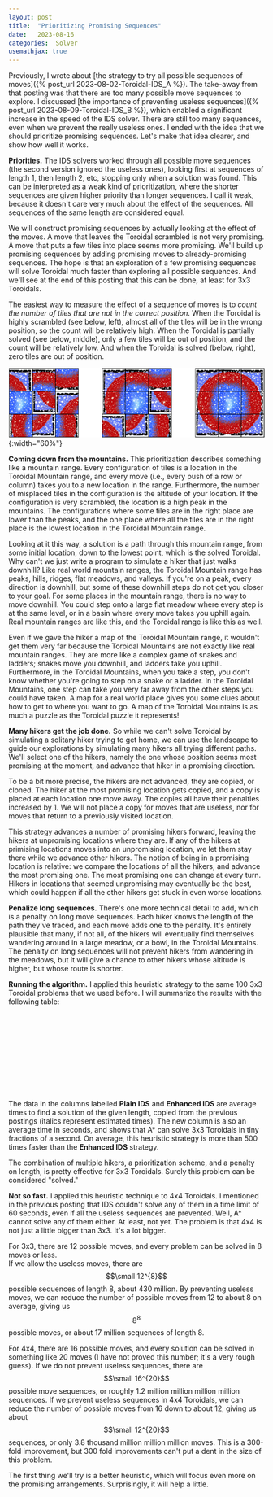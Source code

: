 ```yaml
---
layout: post
title:  "Prioritizing Promising Sequences"
date:   2023-08-16
categories:  Solver
usemathjax: true
---
```

<style>
table
{
    max-width: 0px;
    margin-left:auto; 
    margin-right:auto;  
}
</style>

Previously, I wrote about [the strategy to try all possible sequences of moves]({% post_url 2023-08-02-Toroidal-IDS_A %}).  The take-away from that posting was that there are too many possible move sequences to explore.  I discussed [the importance of preventing useless sequences]({% post_url 2023-08-09-Toroidal-IDS_B %}), which enabled a significant increase in the speed of the IDS solver.  There are still too many sequences, even when we prevent the really useless ones.  I ended with the idea that we should prioritize promising sequences.  Let's make that idea clearer, and show how well it works.

**Priorities.**  The IDS solvers worked through all possible move sequences (the second version ignored the useless ones), looking first at sequences of length 1, then length 2, etc, stopping only when a solution was found.  This can be interpreted as a weak kind of prioritization, where the shorter sequences are given higher priority than longer sequences.  I call it weak, because it doesn't care very much about the effect of the sequences.  All sequences of the same length are considered equal.

We will construct promising sequences by actually looking at the effect of the moves. 
A move that leaves the Toroidal scrambled is not very promising.  A move that puts a few tiles into place seems more promising.  We'll build up promising sequences by adding promising moves to already-promising sequences.  The hope is that an exploration of a few promising sequences will solve Toroidal much faster than exploring all possible sequences.  And we'll see at the end of this posting that this can be done, at least for 3x3 Toroidals.

The easiest way to measure the effect of a sequence of moves is to *count the number of tiles that are not in the correct position*.  When the Toroidal is highly scrambled (see below, left), almost all of the tiles will be in the wrong position, so the count will be relatively high.  When the Toroidal is partially solved (see below, middle), only a few tiles will be out of position, and the count will be relatively low.  And when the Toroidal is solved (below, right), zero tiles are out of position. 

![Three configurations, illustrating the concept of misplaced tiles as a measure of priority.](/TImages/TLC_Overview.png){:width="60%"}

**Coming down from the mountains.**  This prioritization describes something like a mountain range.  Every configuration of tiles is a location in the Toroidal Mountain range, and every move (i.e., every push of a row or column) takes you to a new location in the range.  Furthermore, the number of misplaced tiles in the configuration is the altitude of your location.  If the configuration is very scrambled, the location is a high peak in the mountains.  The configurations where some tiles are in the right place are lower than the peaks, and the one place where all the tiles are in the right place is the lowest location in the Toroidal Mountain range.  

Looking at it this way, a solution is a path through this mountain range, from some initial location, down to the lowest point, which is the solved Toroidal.  Why can't we just write a program to simulate a hiker that just walks downhill? 
Like real world mountain ranges, the Toroidal Mountain range has peaks, hills, ridges, flat meadows, and valleys.  If you're on a peak, every direction is downhill, but some of these downhill steps do not get you closer to your goal.  For some places in the mountain range, there is no way to move downhill.  You could step onto a large flat meadow where every step is at the same level, or in a basin where every move takes you uphill again.  Real mountain ranges are like this, and the Toroidal range is like this as well.

Even if we gave the hiker a map of the Toroidal Mountain range, it wouldn't get them very far because the Toroidal Mountains are not exactly like real mountain ranges.  They are more like a complex game of snakes and ladders; snakes move you downhill, and ladders take you uphill.  Furthermore, in the Toroidal Mountains, when you take a step, you don't know whether you're going to step on a snake or a ladder.  In the Toroidal Mountains, one step can take you very far away from the other steps you could have taken.  A map for a real world place gives you some clues about how to get to where you want to go.  A map of the Toroidal Mountains is as much a puzzle as the Toroidal puzzle it represents!  

**Many hikers get the job done.**  So while we can't solve Toroidal by simulating a solitary hiker trying to get home, we can use the landscape to guide our explorations by simulating many hikers all trying different paths.  We'll select one of the hikers, namely the one whose position seems most promising at the moment, and advance that hiker in a promising direction.  

To be a bit more precise, the hikers are not advanced, they are copied, or cloned.  The hiker at the most promising location gets copied, and a copy is placed at each location one move away.  The copies all have their penalties increased by 1.  We will not place a copy for moves that are useless, nor for moves that return to a previously visited location.  

This strategy advances a number of promising hikers forward, leaving the hikers at unpromising locations where they are.  If any of the hikers at primising locations moves into an unpromising location, we let them stay there while we advance other hikers.  The notion of being in a promising location is relative: we compare the locations of all the hikers, and advance the most promising one.  The most promising one can change at every turn.  Hikers in locations that seemed unpromising may eventually be the best, which could happen if all the other hikers get stuck in even worse locations.

**Penalize long sequences.**  There's one more technical detail to add, which is a penalty on long move sequences.  Each hiker knows the length of the path they've traced, and each move adds one to the penalty.  It's entirely plausible that many, if not all, of the hikers will eventually find themselves wandering around in a large meadow, or a bowl, in the Toroidal Mountains.  The penalty on long sequences will not prevent hikers from wandering in the meadows, but it will give a chance to other hikers whose altitude is higher, but whose route is shorter.

**Running the algorithm.**  I applied this heuristic strategy to the same 100 3x3 Toroidal problems that we used before.  I will summarize the results with the following table:

| Solution length | Plain IDS | Enhanced IDS | A\*  |
|:-:|--:|--:|--:|
| 4 |     0.47 |   0.101 |   0.001 |
| 5 |     4.20 |   0.631 |   0.004 |
| 6 |    38.90 |   3.710 |   0.012 |
| 7 |   *400*   |  20.900 |  0.023   |
| 8 |   *4000*  | 126.700 |  0.066   |

The data in the columns labelled **Plain IDS** and **Enhanced IDS** are average times to find a solution of the given length, copied from the previous postings (italics represent estimated times).  The new column is also an average time in seconds, and shows that A\* can solve 3x3 Toroidals in tiny fractions of a second.  On average, this heuristic strategy is more than 500 times faster than the **Enhanced IDS** strategy.  

The combination of multiple hikers, a prioritization scheme, and a penalty on length, is pretty effective for 3x3 Toroidals.  Surely this problem can be considered "solved." 

**Not so fast.**  I applied this heuristic technique to 4x4 Toroidals.  I mentioned in the previous posting that IDS couldn't solve any of them in a time limit of 60 seconds, even if all the useless sequences are prevented.  Well, A\* cannot solve any of them either.  At least, not yet.  The problem is that 4x4 is not just a little bigger than 3x3.  It's a lot bigger.  

For 3x3, there are 12 possible moves, and every problem can be solved in 8 moves or less.  
If we allow the useless moves, there are $$\small 12^{8}$$ possible sequences of length 8, about 430 million.  By preventing useless moves, we can reduce the number of possible moves from 12 to about 8 on average, giving us $$8^8$$ possible moves, or about 17 million sequences of length 8.

For 4x4, there are 16 possible moves, and every solution can be solved in something like 20 moves (I have not proved this number; it's a very rough guess). 
If we do not prevent useless sequences, there are $$\small 16^{20}$$ possible move sequences, or roughly 1.2 million million million million sequences.
If we prevent useless sequences in 4x4 Toroidals, we can reduce the number of possible moves from 16 down to about 12, giving us about $$\small 12^{20}$$ sequences, or only 3.8 thousand million million million moves.  This is a 300-fold improvement, but 300 fold improvements can't put a dent in the size of this problem.

The first thing we'll try is a better heuristic, which will focus even more on the promising arrangements.  Surprisingly, it will help a little.  

